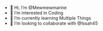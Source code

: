 - 👋 Hi, I’m @Mewmewmarine
- 👀 I’m interested in Coding
- 🌱 I’m currently learning Multiple Things
- 💞️ I’m looking to collaborate with @Issah45

<!---
Mewmewmarine/Mewmewmarine is a ✨ special ✨ repository because its `README.md` (this file) appears on your GitHub profile.
You can click the Preview link to take a look at your changes.
--->
